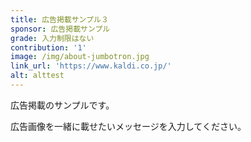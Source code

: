 ```yaml
---
title: 広告掲載サンプル３
sponsor: 広告掲載サンプル
grade: 入力制限はない
contribution: '1'
image: /img/about-jumbotron.jpg
link_url: 'https://www.kaldi.co.jp/'
alt: alttest
---
```

広告掲載のサンプルです。

広告画像を一緒に載せたいメッセージを入力してください。
